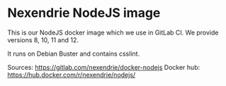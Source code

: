 Nexendrie NodeJS image
===================

This is our NodeJS docker image which we use in GitLab CI. We provide versions 8, 10, 11 and 12.

It runs on Debian Buster and contains csslint.

Sources: https://gitlab.com/nexendrie/docker-nodejs
Docker hub: https://hub.docker.com/r/nexendrie/nodejs/
